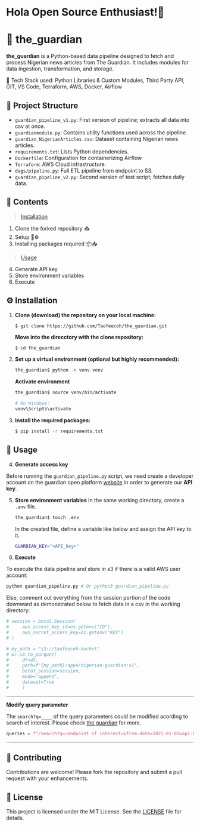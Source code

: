 # Hola Open Source Enthusiast!👋
# 📰 the_guardian

**the_guardian** is a Python-based data pipeline designed to fetch and process Nigerian news articles from The Guardian. It includes modules for data ingestion, transformation, and storage.

📌 Tech Stack used: Python Libraries & Custom Modules, Third Party API, GIT, VS Code, Terraform, AWS, Docker, Airflow

## 📁 Project Structure

- `guardian_pipeline_v1.py`: First version of pipeline; extracts all data into csv at once.
- `guardianmodule.py`: Contains utility functions used across the pipeline.
- `guardian_NigerianArticles.csv`: Dataset containing Nigerian news articles.
- `requirements.txt`: Lists Python dependencies.
- `Dockerfile`: Configuration for containerizing Airflow
- `Terraform`: AWS Cloud infrastructure.
- `dags/pipeline.py`: Full ETL pipeline from endpoint to S3.
- `guardian_pipeline_v2.py`: Second version of test script; fetches daily data.

## 📃 Contents
> [Installation](#️-installation)
1. Clone the forked repository 📥
2. Setup 🔧⚙️
3. Installing packages required 📦📥
> [Usage](#-usage)
4. Generate API key
5. Store environment variables
6. Execute

## ⚙️ Installation

1. **Clone (download) the repository on your local machine:**

   ```bash
   $ git clone https://github.com/Taofeecoh/the_guardian.git
   ```

   **Move into the direcctory with the clone repository:**

   ```
   $ cd the_guardian
   ```

2. **Set up a virtual environment (optional but highly recommended):**

   ```bash
   the_guardian$ python -m venv venv
   ```
   **Activate environment**

   ```bash
   the_guardian$ source venv/bin/activate  

   # On Windows: 
   venv\Scripts\activate
   ```

3. **Install the required packages:**

   ```bash
   $ pip install -r requirements.txt
   ```

## 🚀 Usage
4. **Generate access key**

Before running the ```guardian_pipeline.py``` script, we need create a developer account on the guardian open platform [website](https://open-platform.theguardian.com/access/) in order to generate our **API key**.

5. **Store environment variables**
   In the same working directory, create a ```.env``` file.

   ```bash
   the_guardian$ touch .env 
   ```
   In the created file, define a variable like below and assign the API key to it.
   ```bash
   GUARDIAN_KEY="<API_key>"
   ```

6. **Execute**

To execute the data pipeline and store in s3 if there is a valid AWS user account:

```bash
python guardian_pipeline.py # Or python3 guardian_pipeline.py
```
Else, comment out everything from the session portion of the code downward as demonstrated below to fetch data in a csv in the working directory:

```python
# session = boto3.Session(
#     aws_access_key_id=os.getenv("ID"),
#     aws_secret_access_key=os.getenv("KEY")
# )

# my_path = "s3://taofeecoh-bucket"
# wr.s3.to_parquet(
#     df=df,
#     path=f"{my_path}/app4/nigerian-guardian:v1",
#     boto3_session=session,
#     mode="append",
#     dataset=True
#     )

```
___
**Modify query parameter**

The ```search?q=____``` of the query parameters could be modified acording to search of interest. Please check [the guardian](https://open-platform.theguardian.com/documentation/) for more.
```python
queries = f"/search?q=<endpoint of interest>&from-date=2025-01-01&api-key={key}"
```
___
## 🤝 Contributing

Contributions are welcome! Please fork the repository and submit a pull request with your enhancements.

## 📄 License

This project is licensed under the MIT License. See the [LICENSE](https://github.com/Taofeecoh/the_guardian/blob/main/LICENSE.md) file for details.
